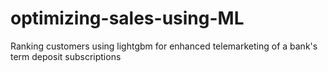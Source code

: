 # optimizing-sales-using-ML
Ranking customers using lightgbm for enhanced telemarketing of a bank's term deposit subscriptions
